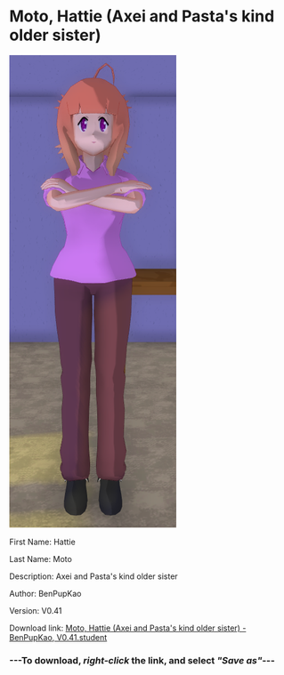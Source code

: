# Moto, Hattie (Axei and Pasta's kind older sister)

<img src = "https://raw.githubusercontent.com/Arbiter1223/Daigaku-Gurashi-Custom-Students/master/Students/Files/Moto%2C%20Hattie%20(Axei%20and%20Pasta's%20kind%20older%20sister).png">

First Name: Hattie

Last Name: Moto

Description: Axei and Pasta's kind older sister

Author: BenPupKao

Version: V0.41

Download link: <a href="https://raw.githubusercontent.com/Arbiter1223/Daigaku-Gurashi-Custom-Students/master/Students/Files/Moto%2C%20Hattie%20(Axei%20and%20Pasta's%20kind%20older%20sister)%20-%20BenPupKao%2C%20V0.41.student">Moto, Hattie (Axei and Pasta's kind older sister) - BenPupKao, V0.41.student</a>

### ---**To download, _right-click_ the link, and select _"Save as"_**---
